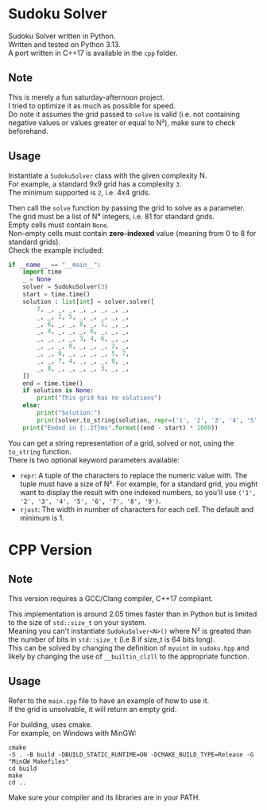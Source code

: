 # Sudoku Solver  
  
Sudoku Solver written in Python.  
Written and tested on Python 3.13.  
A port written in C++17 is available in the `cpp` folder.  
  
## Note
  
This is merely a fun saturday-afternoon project.  
I tried to optimize it as much as possible for speed.  
Do note it assumes the grid passed to `solve` is valid (i.e. not containing negative values or values greater or equal to N²), make sure to check beforehand.  
  
## Usage  
  
Instantiate a `SudokuSolver` class with the given complexity N.  
For example, a standard 9x9 grid has a complexity `3`.  
The minimum supported is `2`, i.e. 4x4 grids.  
  
Then call the `solve` function by passing the grid to solve as a parameter.  
The grid must be a list of N⁴ integers, i.e. 81 for standard grids.  
Empty cells must contain `None`.  
Non-empty cells must contain **zero-indexed** value (meaning from 0 to 8 for standard grids).  
Check the example included:  
```python
if __name__ == "__main__":
    import time
    _ = None
    solver = SudokuSolver(3)
    start = time.time()
    solution : list[int] = solver.solve([
        7, _, _, _, _, _, _, _, _,
        _, _, 2, 5, _, _, _, _, _,
        _, 6, _, _, 8, _, 1, _, _,
        _, 4, _, _, _, 6, _, _, _,
        _, _, _, _, 3, 4, 6, _, _,
        _, _, _, 0, _, _, _, 2, _,
        _, _, 0, _, _, _, _, 5, 7,
        _, _, 7, 4, _, _, _, 0, _,
        _, 8, _, _, _, _, 3, _, _,
    ])
    end = time.time()
    if solution is None:
        print("This grid has no solutions")
    else:
        print("Solution:")
        print(solver.to_string(solution, repr=('1', '2', '3', '4', '5', '6', '7', '8', '9')))
    print("Ended in {:.2f}ms".format((end - start) * 1000))
```  
  
You can get a string representation of a grid, solved or not, using the `to_string` function.  
There is two optional keyword parameters available:  
- `repr`: A tuple of the characters to replace the numeric value with. The tuple must have a size of N². For example, for a standard grid, you might want to display the result with one indexed numbers, so you'll use `('1', '2', '3', '4', '5', '6', '7', '8', '9')`.  
- `rjust`: The width in number of characters for each cell. The default and minimum is 1.  
  
# CPP Version  
  
## Note  
  
This version requires a GCC/Clang compiler, C++17 compliant.  
  
This implementation is around 2.05 times faster than in Python but is limited to the size of `std::size_t` on your system.  
Meaning you can't instantiate `SudokuSolver<N>()` where N² is greated than the number of bits in `std::size_t` (i.e 8 if size_t is 64 bits long).  
This can be solved by changing the definition of `myuint` in `sudoku.hpp` and likely by changing the use of `__builtin_clzll` to the appropriate function.  
  
## Usage  
  
Refer to the `main.cpp` file to have an example of how to use it.  
If the grid is unsolvable, it will return an empty grid.  
  
For building, uses cmake.  
For example, on Windows with MinGW:  
```
cmake 
-S . -B build -DBUILD_STATIC_RUNTIME=ON -DCMAKE_BUILD_TYPE=Release -G "MinGW Makefiles" 
cd build
make
cd ..
```   
Make sure your compiler and its libraries are in your PATH.  